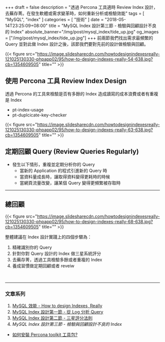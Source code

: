 +++
draft = false
description = "透過 Percona 工具適時 Review Index 設計，去蕪存菁。在發生軟體或需求變革時，如何重新分析或檢驗效能"
tags = [ "MySQL", "index" ]
categories = [ "技術" ]
date = "2018-05-14T23:25:09+08:00"
title = "MySQL Index 設計第三節 - 檢驗與回顧設計不良的 Index"
absolute_banner="/img/post/mysql_index/tide_up.jpg"
og_images = ["/img/post/mysql_index/tide_up.jpg"]
+++
前兩節我們找出需求最頻繁的 Query 並對此做 Index 設計之後，該節我們要對先前的設計做檢驗與回顧。

<!--more-->

{{< figure src="https://image.slidesharecdn.com/howtodesignindexesreally-121025130330-phpapp02/95/how-to-design-indexes-really-54-638.jpg?cb=1354609505" title="" >}}

## 使用 Percona 工具 Review Index Design

透過 Percona 的工具來檢驗是否有多餘的 Index 造成讀寫的成本浪費或者有重複是 Index


- pt-index-usage
- pt-duplcicate-key-checker


{{< figure src="https://image.slidesharecdn.com/howtodesignindexesreally-121025130330-phpapp02/95/how-to-design-indexes-really-63-638.jpg?cb=1354609505" title="" >}}

## 定期回顧 Query (Review Queries Regularly)
- 發生以下情形，重複並定期分析你的 Query
    - 當新的 Application 的程式引進新的 Query 時
    - 當資料量成長時，讓取得資料變得更耗時的時候
    - 當網頁流量改變，讓某個 Query 變得更頻繁被存取時

---

## 總回顧


{{< figure src="https://image.slidesharecdn.com/howtodesignindexesreally-121025130330-phpapp02/95/how-to-design-indexes-really-68-638.jpg?cb=1354609505" title="" >}}

整體建議在 Index 設計實踐上的四個步驟為：

1. 精確識別你的 Query
2. 針對你對 Query 設計的 Index 做三星系統評分
3. 去蕪存菁，透過工具檢驗多餘或者重複的 Index
4. 養成習慣做定期回顧或者 reveiw


<br>

----

### <span class="text-success">__文章系列__</span>

1. [MySQL 效能 - How to design Indexes, Really](/mysql_performance/)
2. [MySQL Index 設計第一節 - 從 Log 分析 Query](/mysql_profiling_query_log/)
3. [MySQL Index 設計第二節 - 三星評分法則](/mysql_index_3star_system/)
4. <span class="text-info">_MySQL Index 設計第三節 - 檢驗與回顧設計不良的 Index_</span>

- [如何安裝 Percona toolkit 工具包?](/install_percona_toolkit/)
